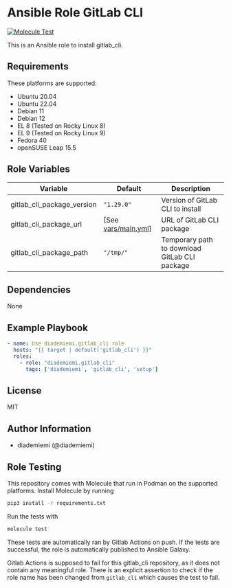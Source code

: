 Ansible Role GitLab CLI
=========

[![Molecule Test](https://gitlab.com/diademiemi/ansible_role_gitlab_cli/actions/workflows/molecule.yml/badge.svg)](https://gitlab.com/diademiemi/ansible_role_gitlab_cli/actions/workflows/molecule.yml)

This is an Ansible role to install gitlab_cli.

Requirements
------------
These platforms are supported:
- Ubuntu 20.04
- Ubuntu 22.04
- Debian 11
- Debian 12
- EL 8 (Tested on Rocky Linux 8)
- EL 9 (Tested on Rocky Linux 9)
- Fedora 40
- openSUSE Leap 15.5

<!--
- List hardware requirements here  
-->

Role Variables
--------------

Variable | Default | Description
--- | --- | ---
gitlab_cli_package_version | `"1.29.0"` | Version of GitLab CLI to install
gitlab_cli_package_url | [See [vars/main.yml](./vars/main.yml)] | URL of GitLab CLI package
gitlab_cli_package_path | `"/tmp/"` | Temporary path to download GitLab CLI package

<!--
`variable` | `default` | Variable example
`long_variable` | See [defaults/main.yml](./defaults/main.yml) | Variable referring to defaults
`distro_specific_variable` | See [vars/debian.yml](./vars/debian.yml) | Variable referring to distro-specific variables
-->

Dependencies
------------
<!-- List dependencies on other roles or criteria -->
None

Example Playbook
----------------

```yaml
- name: Use diademiemi.gitlab_cli role
  hosts: "{{ target | default('gitlab_cli') }}"
  roles:
    - role: "diademiemi.gitlab_cli"
      tags: ['diademiemi', 'gitlab_cli', 'setup']

```

License
-------

MIT

Author Information
------------------

- diademiemi (@diademiemi)

Role Testing
------------

This repository comes with Molecule that run in Podman on the supported platforms.
Install Molecule by running

```bash
pip3 install -r requirements.txt
```

Run the tests with

```bash
molecule test
```

These tests are automatically ran by Gitlab Actions on push. If the tests are successful, the role is automatically published to Ansible Galaxy.

Gitlab Actions is supposed to fail for this gitlab_cli repository, as it does not contain any meaningful role. There is an explicit assertion to check if the role name has been changed from `gitlab_cli` which causes the test to fail.  
